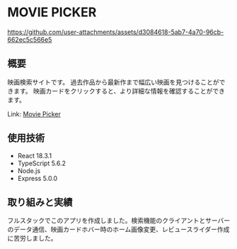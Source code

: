 # MOVIE PICKER


https://github.com/user-attachments/assets/d3084618-5ab7-4a70-96cb-662ec5c566e5


## 概要

映画検索サイトです。
過去作品から最新作まで幅広い映画を見つけることができます。
映画カードをクリックすると、より詳細な情報を確認することができます。

Link: [Movie Picker](https://movie-picker-flax.vercel.app/)


## 使用技術

- React 18.3.1
- TypeScript 5.6.2
- Node.js
- Express 5.0.0

## 取り組みと実績

フルスタックでこのアプリを作成しました。検索機能のクライアントとサーバーのデータ通信、映画カードホバー時のホーム画像変更、レビュースライダー作成に苦労しました。


